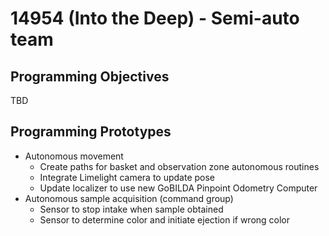 # 14954 (Into the Deep) - Semi-auto team

## Programming Objectives

TBD

## Programming Prototypes

- Autonomous movement
  - Create paths for basket and observation zone autonomous routines
  - Integrate Limelight camera to update pose
  - Update localizer to use new GoBILDA Pinpoint Odometry Computer
- Autonomous sample acquisition (command group)
  - Sensor to stop intake when sample obtained
  - Sensor to determine color and initiate ejection if wrong color


